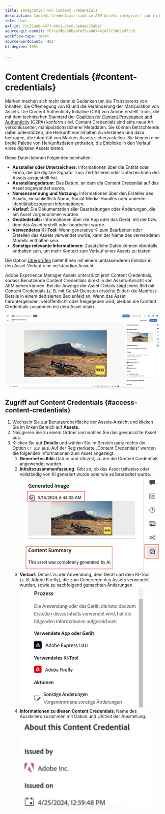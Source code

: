 ```yaml
---
title: Integration von Content Credentials
description: Content Credentials sind in AEM Assets integriert und in der Assets-Ansicht enthalten. Sie können Kontext für den Verlauf eines Assets bieten, einschließlich Informationen dazu, wie es erstellt wurde und wer an dessen Erstellung beteiligt war. Content Credentials können, ähnlich einer Nährwertkennzeichnung für digitale Inhalte, dazu beitragen, die Transparenz zu erhöhen und Vertrauen bei den Zielgruppen zu schaffen.
role: User
exl-id: 27c25ae0-4477-40c3-85c8-3e0aa725aba7
source-git-commit: fb7ce7dbb58be9fef5ab087441457770828d73c8
workflow-type: tm+mt
source-wordcount: '462'
ht-degree: 100%

---
```


# Content Credentials {#content-credentials}

Marken machen sich mehr denn je Gedanken um die Transparenz von Inhalten, die Offenlegung von KI und die Verhinderung der Manipulation von Assets. Die Content Authenticity Initiative (CAI) von Adobe erstellt Tools, die mit dem technischen Standard der [Coalition for Content Provenance and Authenticity](https://c2pa.org/specifications/specifications/1.1/specs/C2PA_Specification.html#_trust_model) (C2PA) konform sind. Content Credentials sind eine neue Art verschlüsselter, manipulationssicherer Metadaten. Sie können Betrachtende dabei unterstützen, die Herkunft von Inhalten zu verstehen und dazu beitragen, die Integrität von Marken-Assets sicherzustellen. Sie können eine breite Palette von Herkunftsdaten enthalten, die Einblicke in den Verlauf eines digitalen Assets bieten.

Diese Daten können Folgendes beinhalten:

* **Aussteller oder Unterzeichner:** Informationen über die Entität oder Firma, die die digitale Signatur zum Zertifizieren oder Unterzeichnen des Assets ausgestellt hat.
* **Ausstellungsdatum:** Das Datum, an dem die Content Credential auf das Asset angewendet wurde.
* **Namensnennung und Nutzung:** Informationen über den Ersteller des Assets, einschließlich Name, Social-Media-Handles oder anderen identitätsbezogenen Informationen.
* **Verlauf:** Die Dokumentation aller Bearbeitungen oder Änderungen, die am Asset vorgenommen wurden.
* **Gerätedetails:** Informationen über die App oder das Gerät, mit der bzw. dem das Asset erstellt oder bearbeitet wurde.
* **Verwendetes KI-Tool:** Wenn generative KI zum Bearbeiten oder Erstellen des Assets verwendet wurde, kann der Name des verwendeten Modells enthalten sein.
* **Sonstige relevante Informationen:** Zusätzliche Daten können ebenfalls enthalten sein, um mehr Kontext zum Verlauf eines Assets zu bieten.

Die Option [Überprüfen](https://contentcredentials.org/verify) bietet Ihnen mit einem umfassenderen Einblick in den Asset-Verlauf eine vollständige Ansicht.

Adobe Experience Manager Assets unterstützt jetzt Content Credentials, sodass Benutzende Content Credentials direkt in der Assets-Ansicht von AEM sehen können. Bei der Anzeige der Asset-Details zeigt jedes Bild mit Content Credentials (z. B. mit GenAI-Diensten erstellte Bilder) die Manifest-Details in einem dedizierten Bedienfeld an. Wenn das Asset heruntergeladen, veröffentlicht oder freigegeben wird, bleiben die Content Credentials zusammen mit dem Asset intakt.

![Assets](/help/assets/assets/content-credentials.png)

## Zugriff auf Content Credentials {#access-content-credentials}

1. Wechseln Sie zur Benutzeroberfläche der Assets-Ansicht und klicken Sie im linken Bereich auf **Assets**.
1. Navigieren Sie zu einem Ordner und wählen Sie das gewünschte Asset aus.
1. Klicken Sie auf **Details** und wählen Sie im Bereich ganz rechts die Option `Cr pin` aus. Auf der Registerkarte „Content Credentials“ werden die folgenden Informationen zum Asset angezeigt.
   1. **Generiertes Bild:** Datum und Uhrzeit, zu der die Content Credentials angewendet wurden.
   1. **Inhaltszusammenfassung:** Gibt an, ob das Asset teilweise oder vollständig von KI generiert wurde oder wie es bearbeitet wurde.
      ![Content Credentials](/help/assets/assets/content-credentials1.png)
   1. **Verlauf:** Details zu der Anwendung, dem Gerät und dem KI-Tool (z. B. Adobe Firefly), die zum Generieren des Assets verwendet wurden, sowie zu nachfolgend gemachten Änderungen.
      ![Verlauf](/help/assets/assets/CR-Process.png)
   1. **Informationen zu diesen Content Credentials:** Name des Ausstellers zusammen mit Datum und Uhrzeit der Ausstellung.
      ![Aussteller](/help/assets/assets/CR-issuer.png)
